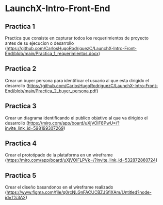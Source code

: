 # LaunchX-Intro-Front-End


## Practica 1
Practica que consiste en capturar todos los requerimientos de proyecto antes de su ejecucion o desarrollo
(https://github.com/CarlosHugoRodriguezC/LaunchX-Intro-Front-End/blob/main/Practica_1_requerimientos.docx)

## Practica 2
Crear un buyer persona para identificar el usuario al que esta dirigido el desarrollo
(https://github.com/CarlosHugoRodriguezC/LaunchX-Intro-Front-End/blob/main/Practica_2_buyer_persona.pdf)

## Practica 3
Crear un diagrama identificando el publico objetivo al que va dirigido el desarrollo 
(https://miro.com/app/board/uXjVOIF8PwU=/?invite_link_id=598199307269)

## Practica 4
Crear el prototipado de la plataforma en un wireframe 
(https://miro.com/app/board/uXjVOIFLPVk=/?invite_link_id=532872860724)

## Practica 5
Crear el diseño basandonos en el wireframe realizado 
(https://www.figma.com/file/q0rcNLGnFACUCBZJSfiXAm/Untitled?node-id=1%3A2)

